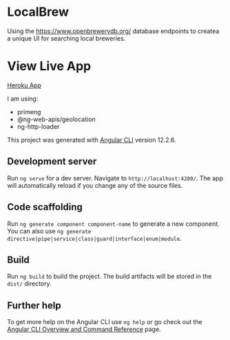 # LocalBrew

Using the https://www.openbrewerydb.org/ database endpoints to createa a unique UI for searching local breweries.

# View Live App
[Heroku App](https://local-brew-finder.herokuapp.com/home)

I am using:
- primeng
- @ng-web-apis/geolocation
- ng-http-loader

This project was generated with [Angular CLI](https://github.com/angular/angular-cli) version 12.2.6.

## Development server

Run `ng serve` for a dev server. Navigate to `http://localhost:4200/`. The app will automatically reload if you change any of the source files.

## Code scaffolding

Run `ng generate component component-name` to generate a new component. You can also use `ng generate directive|pipe|service|class|guard|interface|enum|module`.

## Build

Run `ng build` to build the project. The build artifacts will be stored in the `dist/` directory.

## Further help

To get more help on the Angular CLI use `ng help` or go check out the [Angular CLI Overview and Command Reference](https://angular.io/cli) page.
